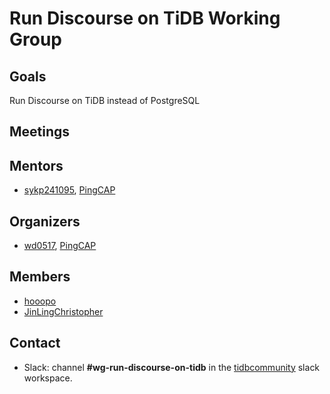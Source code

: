# Run Discourse on TiDB Working Group

## Goals

Run Discourse on TiDB instead of PostgreSQL

## Meetings

## Mentors

* [sykp241095](http://github.com/sykp241095), [PingCAP](https://github.com/pingcap)

## Organizers

* [wd0517](https://github.com/wd0517), [PingCAP](https://github.com/pingcap)

## Members

* [hooopo](https://github.com/hooopo)
* [JinLingChristopher](https://github.com/JinLingChristopher)

## Contact

* Slack: channel **#wg-run-discourse-on-tidb** in the
  [tidbcommunity](https://join.slack.com/t/tidbcommunity/shared_invite/enQtNzc0MzI4ODExMDc4LWYwYmIzMjZkYzJiNDUxMmZlN2FiMGJkZjAyMzQ5NGU0NGY0NzI3NTYwMjAyNGQ1N2I2ZjAxNzc1OGUwYWM0NzE) slack workspace.
